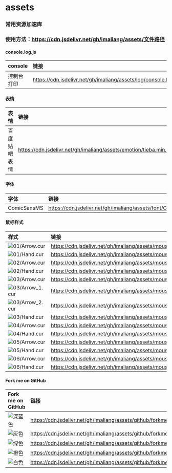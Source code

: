 # assets
### 常用资源加速库
### 使用方法：https://cdn.jsdelivr.net/gh/imaliang/assets/文件路径

#### console.log.js
|console|链接|
|:---|:---|
|控制台打印|https://cdn.jsdelivr.net/gh/imaliang/assets/log/console.log.min.js|

#### 表情
|表情|链接|
|:---|:---|
|百度贴吧表情|https://cdn.jsdelivr.net/gh/imaliang/assets/emotion/tieba.min.json|

#### 字体
|字体|链接|
|:---|:---|
|ComicSansMS|https://cdn.jsdelivr.net/gh/imaliang/assets/font/ComicSansMS/font.min.css|

#### 鼠标样式
|样式|链接|
|:---|:---|
|![01/Arrow.cur](https://cdn.jsdelivr.net/gh/imaliang/assets/mouse/01/Arrow.jpg "")|https://cdn.jsdelivr.net/gh/imaliang/assets/mouse/01/Arrow.cur|
|![01/Hand.cur](https://cdn.jsdelivr.net/gh/imaliang/assets/mouse/01/Hand.jpg "")|https://cdn.jsdelivr.net/gh/imaliang/assets/mouse/01/Hand.cur|
|![02/Arrow.cur](https://cdn.jsdelivr.net/gh/imaliang/assets/mouse/02/Arrow.jpg "")|https://cdn.jsdelivr.net/gh/imaliang/assets/mouse/02/Arrow.cur|
|![02/Hand.cur](https://cdn.jsdelivr.net/gh/imaliang/assets/mouse/02/Hand.jpg "")|https://cdn.jsdelivr.net/gh/imaliang/assets/mouse/02/Hand.cur|
|![03/Arrow.cur](https://cdn.jsdelivr.net/gh/imaliang/assets/mouse/03/Arrow.jpg "")|https://cdn.jsdelivr.net/gh/imaliang/assets/mouse/03/Arrow.cur|
|![03/Arrow_1.cur](https://cdn.jsdelivr.net/gh/imaliang/assets/mouse/03/Arrow_1.jpg "")|https://cdn.jsdelivr.net/gh/imaliang/assets/mouse/03/Arrow_1.cur|
|![03/Arrow_2.cur](https://cdn.jsdelivr.net/gh/imaliang/assets/mouse/03/Arrow_2.jpg "")|https://cdn.jsdelivr.net/gh/imaliang/assets/mouse/03/Arrow_2.cur|
|![03/Hand.cur](https://cdn.jsdelivr.net/gh/imaliang/assets/mouse/03/Hand.jpg "")|https://cdn.jsdelivr.net/gh/imaliang/assets/mouse/03/Hand.cur|
|![04/Arrow.cur](https://cdn.jsdelivr.net/gh/imaliang/assets/mouse/04/Arrow.jpg "")|https://cdn.jsdelivr.net/gh/imaliang/assets/mouse/04/Arrow.cur|
|![04/Hand.cur](https://cdn.jsdelivr.net/gh/imaliang/assets/mouse/04/Hand.jpg "")|https://cdn.jsdelivr.net/gh/imaliang/assets/mouse/04/Hand.cur|
|![05/Arrow.cur](https://cdn.jsdelivr.net/gh/imaliang/assets/mouse/05/Arrow.jpg "")|https://cdn.jsdelivr.net/gh/imaliang/assets/mouse/05/Arrow.cur|
|![05/Hand.cur](https://cdn.jsdelivr.net/gh/imaliang/assets/mouse/05/Hand.jpg "")|https://cdn.jsdelivr.net/gh/imaliang/assets/mouse/05/Hand.cur|
|![06/Arrow.cur](https://cdn.jsdelivr.net/gh/imaliang/assets/mouse/06/Arrow.jpg "")|https://cdn.jsdelivr.net/gh/imaliang/assets/mouse/06/Arrow.cur|
|![06/Hand.cur](https://cdn.jsdelivr.net/gh/imaliang/assets/mouse/06/Hand.jpg "")|https://cdn.jsdelivr.net/gh/imaliang/assets/mouse/06/Hand.cur|

#### Fork me on GitHub
|Fork me on GitHub|链接|
|:---|:---|
|![深蓝色](https://cdn.jsdelivr.net/gh/imaliang/assets/github/forkme_right_darkblue_121621.png "")|https://cdn.jsdelivr.net/gh/imaliang/assets/github/forkme_right_darkblue_121621.png|
|![灰色](https://cdn.jsdelivr.net/gh/imaliang/assets/github/forkme_right_gray_6d6d6d.png "")|https://cdn.jsdelivr.net/gh/imaliang/assets/github/forkme_right_gray_6d6d6d.png|
|![绿色](https://cdn.jsdelivr.net/gh/imaliang/assets/github/forkme_right_green_007200.png "")|https://cdn.jsdelivr.net/gh/imaliang/assets/github/forkme_right_green_007200.png|
|![橙色](https://cdn.jsdelivr.net/gh/imaliang/assets/github/forkme_right_orange_ff7600.png "")|https://cdn.jsdelivr.net/gh/imaliang/assets/github/forkme_right_orange_ff7600.png|
|![白色](https://cdn.jsdelivr.net/gh/imaliang/assets/github/forkme_right_white_ffffff.png "")|https://cdn.jsdelivr.net/gh/imaliang/assets/github/forkme_right_white_ffffff.png|